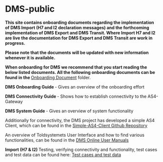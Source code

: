 # DMS-public

<b> This site contains onboarding documents regarding the implementation of DMS Import (H7 and I2 declaration messages) and the forthcoming implementation of DMS Export and DMS Transit. Where Import H7 and I2 are live the documentation for DMS Export and DMS Transit are work in progress. </b>

<b> Please note that the documents will be updated with new information whenever it is available. </b>

<b> When onboarding for DMS we recommend that you start reading the below listed documents. All the following onboarding documents can be found in the </b> [Onboarding Document](https://github.com/skat/dms-public/tree/master/Onboarding%20Documents) folder.

<b> DMS Onboarding Guide </b> - Gives an overview of the onboarding effort

<b> DMS Connectivity Guide </b> - Shows how to establish connectivity to the AS4-Gateway

<b> DMS System Guide </b> - Gives an overview of system functionality

Additionally for connectivity, the DMS project has developed a simple AS4 Client, which can be found in the
[Simple-AS4-Client Github Repository](https://github.com/skat/simple-as4-client)

An overview of Toldsystemets User Interface and how to find various functionalities, can be found in the [DMS Online User Manuals](https://github.com/skat/dms-public/tree/master/Onboarding%20Documents/DMS%20Online%20User%20Manuals)

<b> Import (H7 & I2) </b> 
Testing, verifying connectivity and functionality, test cases and test data can be found here: [Test cases and test data](https://skat.github.io/dms-public/test-data/)

